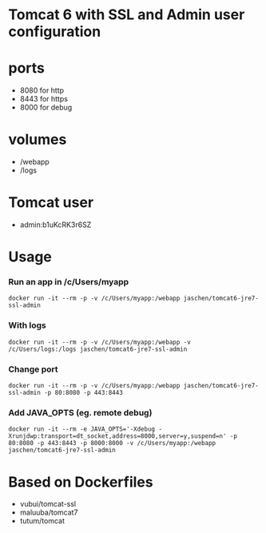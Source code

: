 Tomcat 6 with SSL and Admin user configuration
==============================================

# ports
- 8080 for http
- 8443 for https
- 8000 for debug


# volumes
- /webapp
- /logs


# Tomcat user
- admin:b1uKcRK3r6SZ


# Usage

### Run an app in /c/Users/myapp
    docker run -it --rm -p -v /c/Users/myapp:/webapp jaschen/tomcat6-jre7-ssl-admin

### With logs
    docker run -it --rm -p -v /c/Users/myapp:/webapp -v /c/Users/logs:/logs jaschen/tomcat6-jre7-ssl-admin

### Change port
    docker run -it --rm -p -v /c/Users/myapp:/webapp jaschen/tomcat6-jre7-ssl-admin -p 80:8080 -p 443:8443

### Add JAVA_OPTS (eg. remote debug)
    docker run -it --rm -e JAVA_OPTS='-Xdebug -Xrunjdwp:transport=dt_socket,address=8000,server=y,suspend=n' -p 80:8080 -p 443:8443 -p 8000:8000 -v /c/Users/myapp:/webapp jaschen/tomcat6-jre7-ssl-admin


# Based on Dockerfiles
- vubui/tomcat-ssl
- maluuba/tomcat7
- tutum/tomcat
